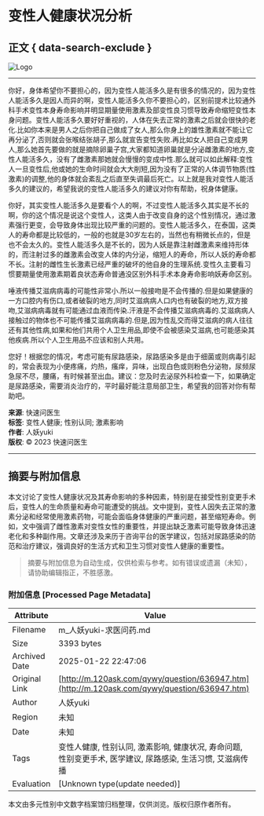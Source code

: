# 变性人健康状况分析

## 正文 { data-search-exclude }


![Logo](https://cdn.120askimages.com/ask/m/header/logoimg.png)

---

你好，身体希望你不要担心的，因为变性人能活多久是有很多的情况的，因为变性人能活多久是因人而异的啊，变性人能活多久你不要担心的，区别前提术比较通外科手术变性本身寿命影响并明显期量使用激素及部变性良习惯导致寿命缩短变性本身问题。变性人能活多久要好好重视的，人体在失去正常的激素之后就会很快的老化.比如你本来是男人之后你把自己做成了女人,那么你身上的雄性激素就不能让它再分泌了,否则就会张喉结张胡子,那么就宣告变性失败.再比如女人把自己变成男人,那么她首先要做的就是摘除卵巢子宫,大家都知道卵巢就是分泌雌激素的地方,变性人能活多久，没有了雌激素那她就会慢慢的变成中性.那么就可以如此解释:变性人一旦变性后,他或她的生命时间就会大大削短,因为没有了正常的人体调节物质(性激素)的调整,他的身体就会紊乱之后直至失调最后死亡。以上就是我对变性人能活多久的建议的，希望我说的变性人能活多久的建议对你有帮助，祝身体健康。

你好，其实变性人能活多久是要看个人的啊，不过变性人能活多久其实是不长的啊，你的这个情况是说这个变性人，这类人由于改变自身的这个性别情况，通过激素强行更变，会导致身体出现比较严重的问题的。变性人能活多久，在泰国，这类人的寿命都是比较低的，一般的也就是30岁左右的，当然也有稍微长点的，但是也不会太久的。变性人能活多久是不长的，因为人妖是靠注射雌激素来维持形体的，而注射过多的雌激素会改变人体的内分泌，缩短人的寿命，所以人妖的寿命都不长。注射的雌性生长激素已经严重的破坏的他自身的生理系统.变性久主要看习惯要期量使用激素期着良状态寿命普通没区别外科手术本身寿命影响妖寿命区别。

唾液传播艾滋病病毒的可能性非常小.所以一般接吻是不会传播的.但是如果健康的一方口腔内有伤口,或者破裂的地方,同时艾滋病病人口内也有破裂的地方,双方接吻,艾滋病病毒就有可能通过血液而传染.汗液是不会传播艾滋病病毒的.艾滋病病人接触过的物体也不可能传播艾滋病病毒的.但是,因为性乱交而得艾滋病的病人往往还有其他性病,如果和他们共用个人卫生用品,即使不会被感染艾滋病,也可能感染其他疾病.所以个人卫生用品不应该和别人共用。

您好！根据您的情况，考虑可能有尿路感染，尿路感染多是由于细菌或则病毒引起的，常会表现为小便疼痛，灼热，瘙痒，异味，出现白色或则粉色分泌物，尿频尿急尿不尽，腰痛，有时候甚至出血。建议：您及时去泌尿外科检查一下，如果确定是尿路感染，需要消炎治疗的，平时最好能注意局部卫生，希望我的回答对你有帮助吧。

**来源**: 快速问医生  
**标签**: 变性人健康; 性别认同; 激素影响  
**作者**: 人妖yuki  
**版权**: © 2023 快速问医生

---
<!-- tcd_original_link http://m.120ask.com/qywy/question/636947.htm -->


## 摘要与附加信息

<!-- tcd_abstract -->
本文讨论了变性人健康状况及其寿命影响的多种因素，特别是在接受性别变更手术后，变性人的生命质量和寿命可能遭受的挑战。文中提到，变性人因失去正常的激素分泌和经常使用激素药物，可能会面临身体健康的严重问题，甚至缩短寿命。例如，文中强调了雌性激素对变性女性的重要性，并提出缺乏激素可能导致身体迅速老化和多种副作用。文章还涉及来历于咨询平台的医学建议，包括对尿路感染的防范和治疗建议，强调良好的生活方式和卫生习惯对变性人健康的重要性。
<!-- tcd_abstract_end -->

> 摘要与附加信息为自动生成，仅供检索与参考。如有错误或遗漏（未知），请协助编辑指正，不胜感激。

### 附加信息 [Processed Page Metadata]

| Attribute       | Value                                  |
|-----------------|----------------------------------------|
| Filename        | m_人妖yuki-求医问药.md                             |
| Size            | 3393 bytes                           |
| Archived Date   | 2025-01-22 22:47:06                             |
| Original Link   | [http://m.120ask.com/qywy/question/636947.htm](http://m.120ask.com/qywy/question/636947.htm)                       |
| Author          | 人妖yuki                               |
| Region          | 未知                               |
| Date            | 未知                                 |
| Tags            | 变性人健康, 性别认同, 激素影响, 健康状况, 寿命问题, 性别变更手术, 医学建议, 尿路感染, 生活习惯, 艾滋病传播                                 |
| Evaluation            | [Unknown type(update needed)]                                 |
<!-- tcd_table_end -->

本文由多元性别中文数字档案馆归档整理，仅供浏览。版权归原作者所有。
